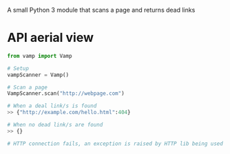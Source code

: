 A small Python 3 module that scans a page and returns dead links

API aerial view
=======

```Python
from vamp import Vamp

# Setup
vampScanner = Vamp()

# Scan a page
VampScanner.scan("http://webpage.com")

# When a deal link/s is found
>> {"http://example.com/hello.html":404}

# When no dead link/s are found
>> {}

# HTTP connection fails, an exception is raised by HTTP lib being used

```

